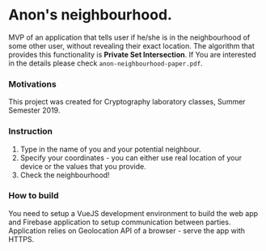 # Anon's neighbourhood.

MVP of an application that tells user if he/she is in the neighbourhood of some other user, without revealing their exact location. 
The algorithm that provides this functionality is **Private Set Intersection**.
If You are interested in the details please check `anon-neighbourhood-paper.pdf`.

### Motivations

This project was created for Cryptography laboratory classes, Summer Semester 2019.

### Instruction
1. Type in the name of you and your potential neighbour.
2. Specify your coordinates - you can either use real location of your device or the values that you provide.
3. Check the neighbourhood!

### How to build

You need to setup a VueJS development environment to build the web app and Firebase application to setup communication between parties. Application relies on Geolocation API of a browser - serve the app with HTTPS.
